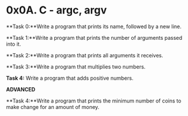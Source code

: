 # 0x0A. C - argc, argv

**Task 0:**Write a program that prints its name, followed by a new line.

**Task 1:**Write a program that prints the number of arguments passed into it.

**Task 2:**Write a program that prints all arguments it receives.

**Task 3:**Write a program that multiplies two numbers.

**Task 4:** Write a program that adds positive numbers.

**ADVANCED**

**Task 4:**Write a program that prints the minimum number of coins to make change for an amount of money.
